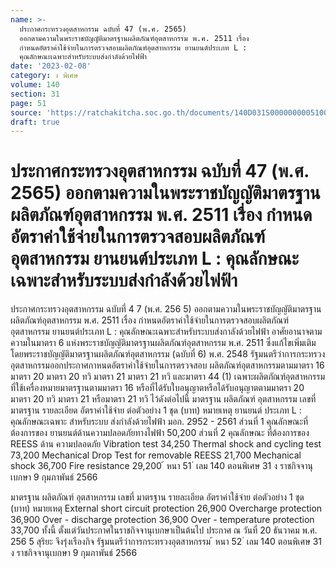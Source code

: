 ```yaml
---
name: >-
  ประกาศกระทรวงอุตสาหกรรม ฉบับที่ 47 (พ.ศ. 2565)
  ออกตามความในพระราชบัญญัติมาตรฐานผลิตภัณฑ์อุตสาหกรรม พ.ศ. 2511 เรื่อง
  กำหนดอัตราค่าใช้จ่ายในการตรวจสอบผลิตภัณฑ์อุตสาหกรรม ยานยนต์ประเภท L :
  คุณลักษณะเฉพาะสำหรับระบบส่งกำลังด้วยไฟฟ้า
date: '2023-02-08'
category: ง พิเศษ
volume: 140
section: 31
page: 51
source: 'https://ratchakitcha.soc.go.th/documents/140D031S0000000005100.pdf'
draft: true
---
```


# ประกาศกระทรวงอุตสาหกรรม ฉบับที่ 47 (พ.ศ. 2565) ออกตามความในพระราชบัญญัติมาตรฐานผลิตภัณฑ์อุตสาหกรรม พ.ศ. 2511 เรื่อง กำหนดอัตราค่าใช้จ่ายในการตรวจสอบผลิตภัณฑ์อุตสาหกรรม ยานยนต์ประเภท L : คุณลักษณะเฉพาะสำหรับระบบส่งกำลังด้วยไฟฟ้า

ประกาศกระทรวงอุตสาหกรรม ฉบับที่ 4 7 (พ.ศ. 256 5) ออกตามความในพระราชบัญญัติมาตรฐานผลิตภัณฑ์อุตสาหกรรม พ.ศ. 2511 เรื่อง กำหนดอัตราค่าใช้จ่ายในการตรวจสอบผลิตภัณฑ์อุตสาหกรรม ยานยนต์ประเภท L : คุณลักษณะเฉพาะสำหรับระบบส่งกาลังด้วยไฟฟ้า อาศัยอานาจตามความในมาตรา 6 แห่งพระราชบัญญัติมาตรฐานผลิตภัณฑ์อุตสาหกรรม พ.ศ. 2511 ซึ่งแก้ไขเพิ่มเติมโดยพระราชบัญญัติมาตรฐานผลิตภัณฑ์อุตสาหกรรม (ฉบับที่ 6) พ.ศ. 2548 รัฐมนตรีว่าการกระทรวงอุตสาหกรรมออกประกาศกาหนดอัตราค่าใช้จ่ายในการตรวจสอบ ผลิตภัณฑ์อุตสาหกรรมตามมาตรา 16 มาตรา 20 มาตรา 20 ทวิ มาตรา 21 มาตรา 21 ทวิ และมาตรา 44 (1) เฉพาะผลิตภัณฑ์อุตสาหกรรมที่ใช้เครื่องหมายมาตรฐานตามมาตรา 16 หรือที่ได้รับใบอนุญาตหรือได้รับอนุญาตตามมาตรา 20 มาตรา 20 ทวิ มาตรา 21 หรือมาตรา 21 ทวิ ไว้ดังต่อไปนี้ มาตรฐาน ผลิตภัณฑ์ อุตสาหกรรม เลขที่ มาตรฐาน รายละเอียด อัตราค่าใช้จ่าย ต่อตัวอย่าง 1 ชุด (บาท) หมายเหตุ ยานยนต์ ประเภท L : คุณลักษณะเฉพาะ สำหรับระบบ ส่งกำลังด้วยไฟฟ้า มอก. 2952 - 2561 ส่วนที่ 1 คุณลักษณะที่ต้องการของ ยานยนต์ด้านความปลอดภัยทางไฟฟ้า 50,200 ส่วนที่ 2 คุณลักษณะ ที่ต้องการของ REESS ด้าน ความปลอดภัย Vibration test 34,250 Thermal shock and cycling test 73,200 Mechanical Drop Test for removable REESS 21,700 Mechanical shock 36,700 Fire resistance 29,200 ้ หนา 51 ่ เลม 140 ตอนพิเศษ 31 ง ราชกิจจานุเบกษา 9 กุมภาพันธ์ 2566

มาตรฐาน ผลิตภัณฑ์ อุตสาหกรรม เลขที่ มาตรฐาน รายละเอียด อัตราค่าใช้จ่าย ต่อตัวอย่าง 1 ชุด (บาท) หมายเหตุ External short circuit protection 26,900 Overcharge protection 36,900 Over - discharge protection 36,900 Over - temperature protection 33,700 ทั้งนี้ ตั้งแต่วันประกาศในราชกิจจานุเบกษาเป็นต้นไป ประกาศ ณ วันที่ 20 ธันวาคม พ.ศ. 256 5 สุริยะ จึงรุ่งเรืองกิจ รัฐมนตรีว่าการกระทรวงอุตสาหกรรม ้ หนา 52 ่ เลม 140 ตอนพิเศษ 31 ง ราชกิจจานุเบกษา 9 กุมภาพันธ์ 2566
